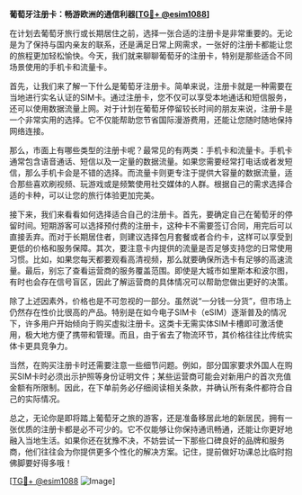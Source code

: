 **葡萄牙注册卡：畅游欧洲的通信利器[[TG💪+ @esim1088](https://t.me/s/esim1088)]**

在计划去葡萄牙旅行或长期居住之前，选择一张合适的注册卡是非常重要的。无论是为了保持与国内亲友的联系，还是满足日常上网需求，一张好的注册卡都能让您的旅程更加轻松愉快。今天，我们就来聊聊葡萄牙的注册卡，特别是那些适合不同场景使用的手机卡和流量卡。

首先，让我们来了解一下什么是葡萄牙注册卡。简单来说，注册卡就是一种需要在当地进行实名认证的SIM卡。通过注册卡，您不仅可以享受本地通话和短信服务，还可以使用数据流量上网。对于计划在葡萄牙停留较长时间的朋友来说，注册卡是一个非常实用的选择。它不仅能帮助您节省国际漫游费用，还能让您随时随地保持网络连接。

那么，市面上有哪些类型的注册卡呢？最常见的有两类：手机卡和流量卡。手机卡通常包含语音通话、短信以及一定量的数据流量。如果您需要经常打电话或者发短信，那么手机卡会是不错的选择。而流量卡则更专注于提供大容量的数据流量，适合那些喜欢刷视频、玩游戏或是频繁使用社交媒体的人群。根据自己的需求选择合适的卡种，可以让您的旅行体验更加完美。

接下来，我们来看看如何选择适合自己的注册卡。首先，要确定自己在葡萄牙的停留时间。短期游客可以选择预付费的注册卡，这种卡不需要签订合同，用完后可以直接丢弃。而对于长期居住者，则建议选择包月套餐或者合约卡，这样可以享受到更低的价格和服务保障。其次，要注意卡内提供的流量是否足够支持您的日常使用习惯。比如，如果您每天都要观看高清视频，那么就要确保所选卡有足够的高速流量。最后，别忘了查看运营商的服务覆盖范围。即使是大城市如里斯本和波尔图，有时也会存在信号盲区，因此了解运营商的具体情况可以帮助您做出更好的决策。

除了上述因素外，价格也是不可忽视的一部分。虽然说“一分钱一分货”，但市场上仍然存在性价比很高的产品。特别是在如今电子SIM卡（eSIM）逐渐普及的情况下，许多用户开始倾向于购买虚拟注册卡。这类卡无需实体SIM卡槽即可激活使用，极大地方便了携带和管理。而且，由于省去了物流环节，其价格往往比传统实体卡更具竞争力。

当然，在购买注册卡时还需要注意一些细节问题。例如，部分国家要求外国人在购买SIM卡时必须出示护照等身份证明文件；某些运营商可能会对新用户的首次充值金额有所限制。因此，在下单前务必仔细阅读相关条款，并确认所有条件都符合自己的实际情况。

总之，无论你是即将踏上葡萄牙之旅的游客，还是准备移居此地的新居民，拥有一张优质的注册卡都是必不可少的。它不仅能够让你保持通讯畅通，还能让你更好地融入当地生活。如果你还在犹豫不决，不妨尝试一下那些口碑良好的品牌和服务商，他们往往会为你提供更多个性化的解决方案。记住，提前做好功课总比临时抱佛脚要好得多哦！

[[TG💪+ @esim1088](https://t.me/s/esim1088) ![Image](https://i.postimg.cc/4NQfJmqS/Snipaste-2025-05-13-00-14-12.png)]